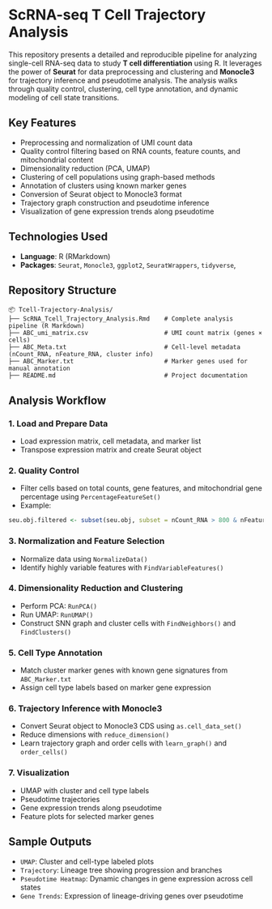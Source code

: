 #  ScRNA-seq T Cell Trajectory Analysis

This repository presents a detailed and reproducible pipeline for analyzing single-cell RNA-seq data to study **T cell differentiation** using R. It leverages the power of **Seurat** for data preprocessing and clustering and **Monocle3** for trajectory inference and pseudotime analysis. The analysis walks through quality control, clustering, cell type annotation, and dynamic modeling of cell state transitions.

##  Key Features

- Preprocessing and normalization of UMI count data
- Quality control filtering based on RNA counts, feature counts, and mitochondrial content
- Dimensionality reduction (PCA, UMAP)
- Clustering of cell populations using graph-based methods
- Annotation of clusters using known marker genes
- Conversion of Seurat object to Monocle3 format
- Trajectory graph construction and pseudotime inference
- Visualization of gene expression trends along pseudotime

##  Technologies Used

- **Language**: R (RMarkdown)  
- **Packages**: `Seurat`, `Monocle3`, `ggplot2`, `SeuratWrappers`, `tidyverse`, 

## Repository Structure

```
📦 Tcell-Trajectory-Analysis/
├── ScRNA_Tcell_Trajectory_Analysis.Rmd    # Complete analysis pipeline (R Markdown)
├── ABC_umi_matrix.csv                     # UMI count matrix (genes × cells)
├── ABC_Meta.txt                           # Cell-level metadata (nCount_RNA, nFeature_RNA, cluster info)
├── ABC_Marker.txt                         # Marker genes used for manual annotation
├── README.md                              # Project documentation
```

## Analysis Workflow

### 1. Load and Prepare Data

- Load expression matrix, cell metadata, and marker list
- Transpose expression matrix and create Seurat object

### 2. Quality Control

- Filter cells based on total counts, gene features, and mitochondrial gene percentage using `PercentageFeatureSet()`
- Example:
```r
seu.obj.filtered <- subset(seu.obj, subset = nCount_RNA > 800 & nFeature_RNA > 500 & mitopercent < 20)
```

### 3. Normalization and Feature Selection

- Normalize data using `NormalizeData()`
- Identify highly variable features with `FindVariableFeatures()`

### 4. Dimensionality Reduction and Clustering

- Perform PCA: `RunPCA()`
- Run UMAP: `RunUMAP()`
- Construct SNN graph and cluster cells with `FindNeighbors()` and `FindClusters()`

### 5. Cell Type Annotation

- Match cluster marker genes with known gene signatures from `ABC_Marker.txt`
- Assign cell type labels based on marker gene expression

### 6. Trajectory Inference with Monocle3

- Convert Seurat object to Monocle3 CDS using `as.cell_data_set()`
- Reduce dimensions with `reduce_dimension()`
- Learn trajectory graph and order cells with `learn_graph()` and `order_cells()`

### 7. Visualization

- UMAP with cluster and cell type labels
- Pseudotime trajectories
- Gene expression trends along pseudotime
- Feature plots for selected marker genes

## Sample Outputs

- `UMAP`: Cluster and cell-type labeled plots
- `Trajectory`: Lineage tree showing progression and branches
- `Pseudotime Heatmap`: Dynamic changes in gene expression across cell states
- `Gene Trends`: Expression of lineage-driving genes over pseudotime
